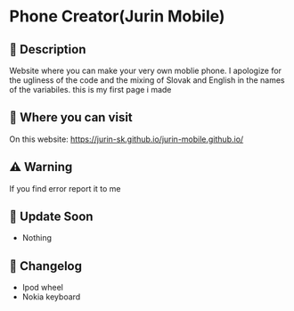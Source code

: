 # Phone Creator(Jurin Mobile)
## 📖 Description
Website where you can make your very own moblie phone. I apologize for the ugliness of the code and the mixing of Slovak and English in the names of the variabiles. this is my first page i made
## 🛜 Where you can visit
On this website: https://jurin-sk.github.io/jurin-mobile.github.io/
## ⚠️ Warning
If you find error report it to me
## 🔄️ Update Soon
* Nothing
## 📰 Changelog
* Ipod wheel
* Nokia keyboard
